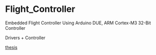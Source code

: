 # Flight_Controller
Embedded Flight Controller Using Arduino DUE, ARM Cortex-M3 32-Bit Controller

Drivers + Controller



[thesis](https://drive.google.com/file/d/1iVndjtZFy5FTtD-9x6sSCDBgaCB4Hvlt/view?usp=sharing "Tezim")

